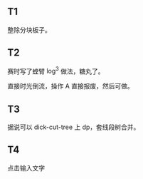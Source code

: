 ## T1 

整除分块板子。

## T2

赛时写了螳臂  $\log^3$  做法，糖丸了。

直接时光倒流，操作 A 直接报废，然后可做。

## T3

据说可以 dick-cut-tree 上 dp，套线段树合并。

## T4

点击输入文字


